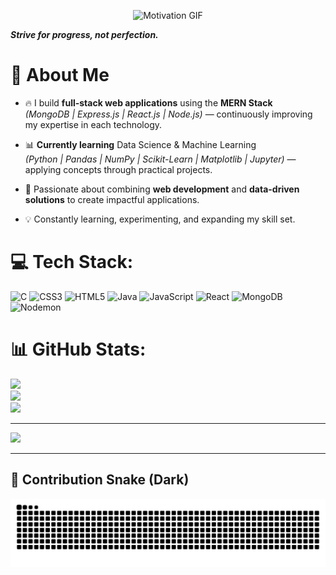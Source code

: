 

<p align="center">
  <img src="https://media4.giphy.com/media/v1.Y2lkPTc5MGI3NjExMDQwYmNobndrNHlzYXV1ZnUyZmYzdGpjNG0zcGg2am9wZ3poZDEyOSZlcD12MV9pbnRlcm5hbF9naWZfYnlfaWQmY3Q9Zw/usXZmmgP9Z7kf39fnq/giphy.gif" width="600" alt="Motivation GIF" />
</p>

**_Strive for progress, not perfection._**




# 💫 About Me

- 🔥 I build **full-stack web applications** using the **MERN Stack**  
  *(MongoDB | Express.js | React.js | Node.js)* — continuously improving my expertise in each technology.  

- 📊 **Currently learning** Data Science & Machine Learning  
  *(Python | Pandas | NumPy | Scikit-Learn | Matplotlib | Jupyter)* — applying concepts through practical projects.  

- 🚀 Passionate about combining **web development** and **data-driven solutions** to create impactful applications.  

- 💡 Constantly learning, experimenting, and expanding my skill set.

# 💻 Tech Stack:
![C](https://img.shields.io/badge/c-%2300599C.svg?style=for-the-badge&logo=c&logoColor=white) 
![CSS3](https://img.shields.io/badge/css3-%231572B6.svg?style=for-the-badge&logo=css3&logoColor=white) 
![HTML5](https://img.shields.io/badge/html5-%23E34F26.svg?style=for-the-badge&logo=html5&logoColor=white) 
![Java](https://img.shields.io/badge/java-%23ED8B00.svg?style=for-the-badge&logo=openjdk&logoColor=white) 
![JavaScript](https://img.shields.io/badge/javascript-%23323330.svg?style=for-the-badge&logo=javascript&logoColor=%23F7DF1E) 
![React](https://img.shields.io/badge/react-%2320232a.svg?style=for-the-badge&logo=react&logoColor=%2361DAFB) 
![MongoDB](https://img.shields.io/badge/MongoDB-%234ea94b.svg?style=for-the-badge&logo=mongodb&logoColor=white) 
![Nodemon](https://img.shields.io/badge/NODEMON-%23323330.svg?style=for-the-badge&logo=nodemon&logoColor=%BBDEAD)

# 📊 GitHub Stats:
![](https://github-readme-stats.vercel.app/api?username=Adithyan78&theme=radical&hide_border=false&include_all_commits=false&count_private=false)<br/>
![](https://nirzak-streak-stats.vercel.app/?user=Adithyan78&theme=radical&hide_border=false)<br/>
![](https://github-readme-stats.vercel.app/api/top-langs/?username=Adithyan78&theme=radical&hide_border=false&include_all_commits=false&count_private=false&layout=compact)

---

[![](https://visitcount.itsvg.in/api?id=Adithyan78&icon=0&color=0)](https://visitcount.itsvg.in)

---


## 🐍 Contribution Snake (Dark)

![Snake animation](https://raw.githubusercontent.com/Adithyan78/Adithyan78/output/github-snake-dark.svg)

